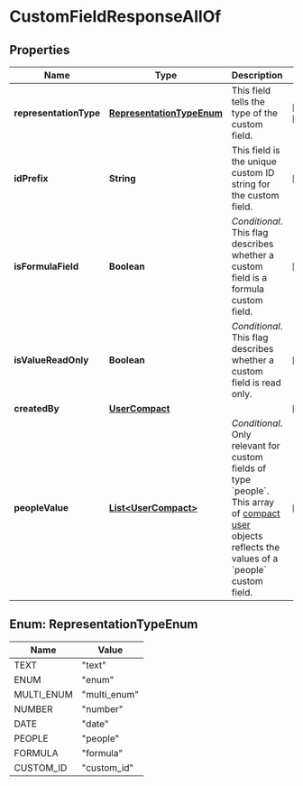 

# CustomFieldResponseAllOf


## Properties

| Name | Type | Description | Notes |
|------------ | ------------- | ------------- | -------------|
|**representationType** | [**RepresentationTypeEnum**](#RepresentationTypeEnum) | This field tells the type of the custom field. |  [optional] [readonly] |
|**idPrefix** | **String** | This field is the unique custom ID string for the custom field. |  [optional] |
|**isFormulaField** | **Boolean** | *Conditional*. This flag describes whether a custom field is a formula custom field. |  [optional] |
|**isValueReadOnly** | **Boolean** | *Conditional*. This flag describes whether a custom field is read only. |  [optional] |
|**createdBy** | [**UserCompact**](UserCompact.md) |  |  [optional] |
|**peopleValue** | [**List&lt;UserCompact&gt;**](UserCompact.md) | *Conditional*. Only relevant for custom fields of type &#x60;people&#x60;. This array of [compact user](https://raw.githubusercontent.com) objects reflects the values of a &#x60;people&#x60; custom field. |  [optional] |



## Enum: RepresentationTypeEnum

| Name | Value |
|---- | -----|
| TEXT | &quot;text&quot; |
| ENUM | &quot;enum&quot; |
| MULTI_ENUM | &quot;multi_enum&quot; |
| NUMBER | &quot;number&quot; |
| DATE | &quot;date&quot; |
| PEOPLE | &quot;people&quot; |
| FORMULA | &quot;formula&quot; |
| CUSTOM_ID | &quot;custom_id&quot; |



